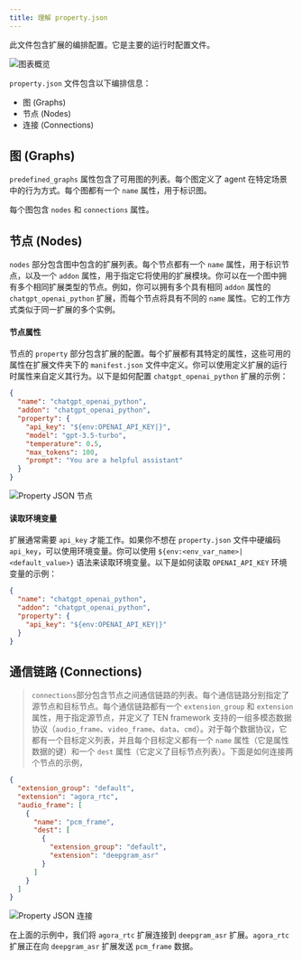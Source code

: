 ```yaml
---
title: 理解 property.json
---
```


此文件包含扩展的编排配置。它是主要的运行时配置文件。

![图表概览](https://ten-framework-assets.s3.amazonaws.com/doc-assets/graph_at_a_glance.png?raw=true)

`property.json` 文件包含以下编排信息：

- 图 (Graphs)
- 节点 (Nodes)
- 连接 (Connections)

## 图 (Graphs)

`predefined_graphs` 属性包含了可用图的列表。每个图定义了 agent 在特定场景中的行为方式。每个图都有一个 `name` 属性，用于标识图。

每个图包含 `nodes` 和 `connections` 属性。

## 节点 (Nodes)

`nodes` 部分包含图中包含的扩展列表。每个节点都有一个 `name` 属性，用于标识节点，以及一个 `addon` 属性，用于指定它将使用的扩展模块。你可以在一个图中拥有多个相同扩展类型的节点。例如，你可以拥有多个具有相同 `addon` 属性的 `chatgpt_openai_python` 扩展，而每个节点将具有不同的 `name` 属性。它的工作方式类似于同一扩展的多个实例。

#### 节点属性

节点的 `property` 部分包含扩展的配置。每个扩展都有其特定的属性，这些可用的属性在扩展文件夹下的 `manifest.json` 文件中定义。你可以使用定义扩展的运行时属性来自定义其行为。以下是如何配置 `chatgpt_openai_python` 扩展的示例：

```json
{
  "name": "chatgpt_openai_python",
  "addon": "chatgpt_openai_python",
  "property": {
    "api_key": "${env:OPENAI_API_KEY|}",
    "model": "gpt-3.5-turbo",
    "temperature": 0.5,
    "max_tokens": 100,
    "prompt": "You are a helpful assistant"
  }
}
```

![Property JSON 节点](https://ten-framework-assets.s3.amazonaws.com/doc-assets/property_json_connections.png?raw=true)

#### 读取环境变量

扩展通常需要 `api_key` 才能工作。如果你不想在 `property.json` 文件中硬编码 `api_key`，可以使用环境变量。你可以使用 `${env:<env_var_name>|<default_value>}` 语法来读取环境变量。以下是如何读取 `OPENAI_API_KEY` 环境变量的示例：

```json
{
  "name": "chatgpt_openai_python",
  "addon": "chatgpt_openai_python",
  "property": {
    "api_key": "${env:OPENAI_API_KEY|}"
  }
}
```

## 通信链路 (Connections)

> `connections`部分包含节点之间通信链路的列表。每个通信链路分别指定了源节点和目标节点。每个通信链路都有一个 `extension_group` 和 `extension` 属性，用于指定源节点，并定义了 TEN framework 支持的一组多模态数据协议（`audio_frame`、`video_frame`、`data`、`cmd`）。对于每个数据协议，它都有一个目标定义列表，并且每个目标定义都有一个 `name` 属性（它是属性数据的键）和一个 `dest` 属性（它定义了目标节点列表）。下面是如何连接两个节点的示例，

```json
{
  "extension_group": "default",
  "extension": "agora_rtc",
  "audio_frame": [
    {
      "name": "pcm_frame",
      "dest": [
        {
          "extension_group": "default",
          "extension": "deepgram_asr"
        }
      ]
    }
  ]
}
```

![Property JSON 连接](https://ten-framework-assets.s3.amazonaws.com/doc-assets/property_json_nodes.png?raw=true)

在上面的示例中，我们将 `agora_rtc` 扩展连接到 `deepgram_asr` 扩展。`agora_rtc` 扩展正在向 `deepgram_asr` 扩展发送 `pcm_frame` 数据。
